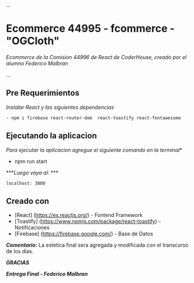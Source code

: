 ...

# Ecommerce 44995 - fcommerce - "OGCloth"

_Ecommerce de la Comision 44996 de React de CoderHouse, creado por el alumno Federico Malbran_

...
## Pre Requerimientos

_Instalar React y las siguientes dependencias_

```
- npm i firebase react-router-dom  react-toastify react-fontawesome 

```

## Ejecutando la aplicacion

_Para ejecutar la aplicacion agregue el siguiente comando en la terminal_*

- npm run start


***_Luego vaya al:_ ***
```
localhost: 3000

```
## Creado con 

* [React] (https://es.reactjs.org/) - Fontend Framework
* [Toastify] (https://www.npmjs.com/package/react-toastify) - Notificaciones
* [Firebase] (https://firebase.google.com/) - Base de Datos


***Comentario:***
La estetica final sera agregada y modificada con el transcurso de los dias.

***GRACIAS***

***Entrega Final - Federico Malbran***